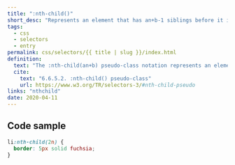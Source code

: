 ```yaml
---
title: ":nth-child()"
short_desc: "Represents an element that has an+b-1 siblings before it in the document tree."
tags:
  - css
  - selectors
  - entry
permalink: css/selectors/{{ title | slug }}/index.html
definition:
  text: "The :nth-child(an+b) pseudo-class notation represents an element that has an+b-1 siblings before it in the document tree, for any positive integer or zero value of n."
  cite:
    text: "6.6.5.2. :nth-child() pseudo-class"
    url: https://www.w3.org/TR/selectors-3/#nth-child-pseudo
links: "nthchild"
date: 2020-04-11
---
```


<h2 class="h3"><span>Code sample</span></h2>

```css
li:nth-child(2n) {
  border: 5px solid fuchsia;
}
```
